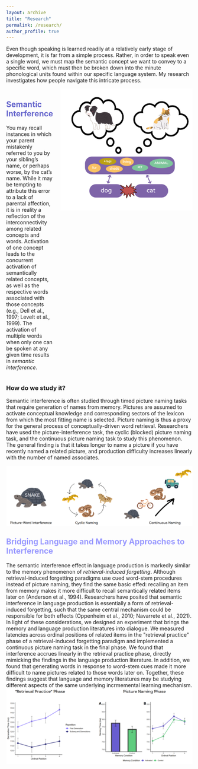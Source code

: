 ```yaml
---
layout: archive
title: "Research"
permalink: /research/
author_profile: true
---
```


Even though speaking is learned readily at a relatively early stage of development, it is far from a simple process. Rather, in order to speak even a single word, we must map the semantic concept we want to convey to a specific word, which must then be broken down into the minute phonological units found within our specific language system. My research investigates how people navigate this intricate process. 

<div style="display: flex; align-items: flex-start;">
  <!-- Left side: header and paragraph -->
  <div style="flex: 1; padding-right: 20px;">
    <h2 style="color: #6666CC;">Semantic Interference</h2>
    <p>
      You may recall instances in which your parent mistakenly referred to you by your sibling’s name, or perhaps worse, by the cat’s name. While it may be tempting to attribute this error to a lack of parental affection, it is in reality a reflection of the interconnectivity among related concepts and words. Activation of one concept leads to the concurrent activation of semantically related concepts, as well as the respective words associated with those concepts (e.g., Dell et al., 1997; Levelt et al., 1999). The activation of multiple words when only one can be spoken at any given time results in <em>semantic interference</em>. 
    </p>
  </div>

  <div>
    <img src="/images/interference.png" alt="Diagram" width="450">
  </div>
</div>

### How do we study it?
Semantic interference is often studied through timed picture naming tasks that require generation of names from memory. Pictures are assumed to activate conceptual knowledge and corresponding sectors of the lexicon from which the most fitting name is selected. Picture naming is thus a proxy for the general process of conceptually-driven word retrieval. Researchers have used the picture-interference task, the cyclic (blocked) picture naming task, and the continuous picture naming task to study this phenomenon. The general finding is that it takes longer to name a picture if you have recently named a related picture, and production difficulty increases linearly with the number of named associates.

<img src="/images/tasks.png" alt="Diagram" width="800" style="display: block; margin: 0 auto;">

<h2 style="color: #9999FF;">Bridging Language and Memory Approaches to Interference</h2> 
The semantic interference effect in language production is markedly similar to the memory phenomenon of <em>retrieval-induced forgetting</em>. Although retrieval-induced forgetting paradigms use cued word-stem procedures instead of picture naming, they find the same basic effed: recalling an item from memory makes it more difficult to recall semantically related items later on (Anderson et al., 1994). Researchers have posited that semantic interference in language production is essentially a form of retrieval-induced forgetting, such that the same central mechanism could be responsible for both effects (Oppenheim et al., 2010; Navarrete et al., 2021). In light of these considerations, we designed an experiment that brings the memory and language production literatures into dialogue. We measured latencies across ordinal positions of related items in the "retrieval practice" phase of a retrieval-induced forgetting paradigm and implemented a continuous picture naming task in the final phase. We found that interference accrues linearly in the retrieval practice phase, directly mimicking the findings in the language production literature. In addition, we found that generating words in response to word-stem cues made it more difficult to name pictures related to those words later on. Together, these findings suggest that language and memory literatures may be studying different aspects of the same underlying incrmemental learning mechanism. 

<img src="/images/rifsi.png" alt="Diagram" width="800" style="display: block; margin: 0 auto;">